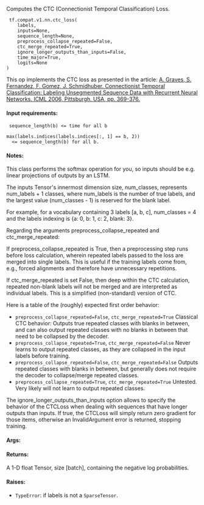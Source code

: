 
Computes the CTC (Connectionist Temporal Classification) Loss.

```
 tf.compat.v1.nn.ctc_loss(
    labels,
    inputs=None,
    sequence_length=None,
    preprocess_collapse_repeated=False,
    ctc_merge_repeated=True,
    ignore_longer_outputs_than_inputs=False,
    time_major=True,
    logits=None
)
```

This op implements the CTC loss as presented in the article:
[A. Graves, S. Fernandez, F. Gomez, J. Schmidhuber. Connectionist Temporal Classification: Labeling Unsegmented Sequence Data with Recurrent Neural Networks. ICML 2006, Pittsburgh, USA, pp. 369-376.](http://www.cs.toronto.edu/~graves/icml_2006.pdf)

#### Input requirements:

```
 sequence_length(b) <= time for all b

max(labels.indices(labels.indices[:, 1] == b, 2))
  <= sequence_length(b) for all b.
```
#### Notes:

This class performs the softmax operation for you, so inputs should be e.g. linear projections of outputs by an LSTM.

The inputs Tensor's innermost dimension size, num_classes, represents num_labels + 1 classes, where num_labels is the number of true labels, and the largest value (num_classes - 1) is reserved for the blank label.

For example, for a vocabulary containing 3 labels [a, b, c], num_classes = 4 and the labels indexing is {a: 0, b: 1, c: 2, blank: 3}.

Regarding the arguments preprocess_collapse_repeated and ctc_merge_repeated:

If preprocess_collapse_repeated is True, then a preprocessing step runs before loss calculation, wherein repeated labels passed to the loss are merged into single labels. This is useful if the training labels come from, e.g., forced alignments and therefore have unnecessary repetitions.

If ctc_merge_repeated is set False, then deep within the CTC calculation, repeated non-blank labels will not be merged and are interpreted as individual labels. This is a simplified (non-standard) version of CTC.

Here is a table of the (roughly) expected first order behavior:
- `preprocess_collapse_repeated=False`, `ctc_merge_repeated=True`
Classical CTC behavior: Outputs true repeated classes with blanks in between, and can also output repeated classes with no blanks in between that need to be collapsed by the decoder.
- `preprocess_collapse_repeated=True`, `ctc_merge_repeated=False`
Never learns to output repeated classes, as they are collapsed in the input labels before training.
- `preprocess_collapse_repeated=False`, `ctc_merge_repeated=False`
Outputs repeated classes with blanks in between, but generally does not require the decoder to collapse/merge repeated classes.
- `preprocess_collapse_repeated=True`, `ctc_merge_repeated=True`
Untested. Very likely will not learn to output repeated classes.

The ignore_longer_outputs_than_inputs option allows to specify the behavior of the CTCLoss when dealing with sequences that have longer outputs than inputs. If true, the CTCLoss will simply return zero gradient for those items, otherwise an InvalidArgument error is returned, stopping training.
#### Args:
#### Returns:

A 1-D float Tensor, size [batch], containing the negative log probabilities.
#### Raises:
- `TypeError`: if labels is not a `SparseTensor`.
